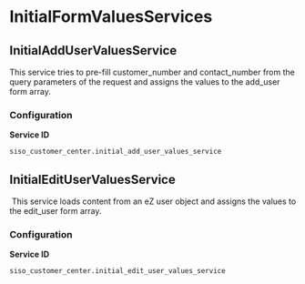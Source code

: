 # InitialFormValuesServices

## InitialAddUserValuesService

This service tries to pre-fill customer\_number and contact\_number from the query parameters of the request and assigns the values to the add\_user form array.

### Configuration

**Service ID**

``` 
siso_customer_center.initial_add_user_values_service 
```

## InitialEditUserValuesService

 This service loads content from an eZ user object and assigns the values to the edit\_user form array.

### Configuration  

**Service ID**

``` 
siso_customer_center.initial_edit_user_values_service
```
